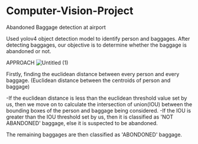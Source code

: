 # Computer-Vision-Project
Abandoned Baggage detection at airport

Used yolov4 object detection model to identify person and baggages. After detecting baggages, our objective is to determine whether the baggage is abandoned or not.


APPROACH
![Untitled (1)](https://user-images.githubusercontent.com/88852494/230452812-b4e0fb76-7d1b-4837-98bb-56f2d47678d4.jpg)

Firstly, finding the euclidean distance between every person and every baggage. (Euclidean distance between the centroids of person and baggage)

-If the euclidean distance is less than the euclidean threshold value set by us, then we move on to calculate the intersection of union(IOU) between the bounding boxes of the person and 
baggage being considered.
  -If the IOU is greater than the IOU threshold set by us, then it is classified as 'NOT ABANDONED' baggage, else it is suspected to be abandoned.

The remaining baggages are then classified as 'ABONDONED' baggage.


